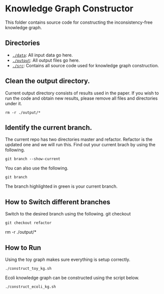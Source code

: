 # Knowledge Graph Constructor
This folder contains source code for constructing the inconsistency-free knowledge graph.

## Directories
* <code>[./data](./data)</code>: All input data go here.
* <code>[./output](./output)</code>: All output files go here.
* <code>[./src](./src)</code>: Contains all source code used for knowledge graph construction.

## Clean the output directory.
Current output directory consists of results used in the paper. If you wish to run the code and obtain new results, please remove all files and directories under it.
```
rm -r ./output/*
```

## Identify the current branch.
The current repo has two directories master and refactor. Refactor is the updated one and we will run this. 
Find out your current brach by using the following. 

```
git branch --show-current 
```
You can also use the following.
```
git branch
```
The branch highlighted in green is your current branch.


## How to Switch different branches 
Switch to the desired branch using the following. 
git checkout <your desired branch>
```
git checkout refactor
```


rm -r ./output/*
## How to Run
Using the toy graph makes sure everything is setup correctly.
```
./construct_toy_kg.sh
```

Ecoli knowledge graph can be constructed using the script below.
```
./construct_ecoli_kg.sh
```
